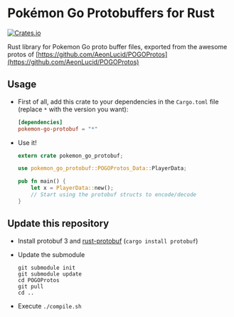 # Pokémon Go Protobuffers for Rust
[![Crates.io](https://img.shields.io/crates/v/pokemon-go-protobuf.svg?maxAge=2592000)](https://crates.io/crates/pokemon-go-protobuf)

Rust library for Pokemon Go proto buffer files, exported from the awesome protos of [https://github.com/AeonLucid/POGOProtos](https://github.com/AeonLucid/POGOProtos)

## Usage

- First of all, add this crate to your dependencies in the `Cargo.toml` file (replace `*` with the version you want):

    ``` toml
    [dependencies]
    pokemon-go-protobuf = "*"
    ```

- Use it!

    ``` rust
    extern crate pokemon_go_protobuf;

    use pokemon_go_protobuf::POGOProtos_Data::PlayerData;

    pub fn main() {
        let x = PlayerData::new();
        // Start using the protobuf structs to encode/decode
    }
    ```

## Update this repository

- Install protobuf 3 and [rust-protobuf](https://github.com/stepancheg/rust-protobuf) (`cargo install protobuf`)

- Update the submodule

    ``` shell
    git submodule init
    git submodule update
    cd POGOProtos
    git pull
    cd ..
    ```

- Execute `./compile.sh`
